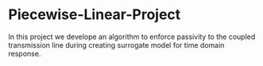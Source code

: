 # Piecewise-Linear-Project

In this project we develope an algorithm to enforce passivity to the coupled transmission line during creating surrogate model for time domain response.

